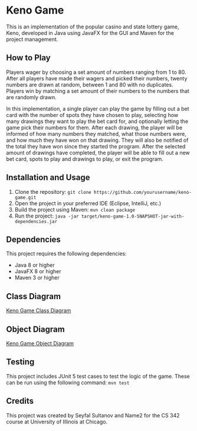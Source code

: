 # Keno Game

This is an implementation of the popular casino and state lottery game, Keno, developed in Java using JavaFX for the GUI and Maven for the project management.

## How to Play

Players wager by choosing a set amount of numbers ranging from 1 to 80. After all players have made their wagers and picked their numbers, twenty numbers are drawn at random, between 1 and 80 with no duplicates. Players win by matching a set amount of their numbers to the numbers that are randomly drawn.

In this implementation, a single player can play the game by filling out a bet card with the number of spots they have chosen to play, selecting how many drawings they want to play the bet card for, and optionally letting the game pick their numbers for them. After each drawing, the player will be informed of how many numbers they matched, what those numbers were, and how much they have won on that drawing. They will also be notified of the total they have won since they started the program. After the selected amount of drawings have completed, the player will be able to fill out a new bet card, spots to play and drawings to play, or exit the program.

## Installation and Usage

1. Clone the repository: `git clone https://github.com/yourusername/keno-game.git`
2. Open the project in your preferred IDE (Eclipse, IntelliJ, etc.)
3. Build the project using Maven: `mvn clean package`
4. Run the project: `java -jar target/keno-game-1.0-SNAPSHOT-jar-with-dependencies.jar`

## Dependencies

This project requires the following dependencies:

- Java 8 or higher
- JavaFX 8 or higher
- Maven 3 or higher

## Class Diagram

[Keno Game Class Diagram](./UML.MD)

## Object Diagram

[Keno Game Object Diagram](./UML.MD)

<!-- ## Interaction Diagrams

### Keno Game Initialization

### Keno Game Drawing

[Keno Game Drawing](./KenoGame_Drawing.png) -->

## Testing

This project includes JUnit 5 test cases to test the logic of the game. These can be run using the following command: `mvn test`

## Credits

This project was created by Seyfal Sultanov and Name2 for the CS 342 course at University of Illinois at Chicago. 
